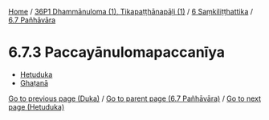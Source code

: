 
[Home](/) / [36P1 Dhammānuloma (1), Tikapaṭṭhānapāḷi (1)](../../../36P1.md) / [6 Saṃkiliṭṭhattika](../../6.md) / [6.7 Pañhāvāra](../6.7.md)

# 6.7.3 Paccayānulomapaccanīya

* [Hetuduka](6.7.3/Hetuduka.md)
* [Ghaṭanā](6.7.3/Ghatana.md)

[Go to previous page (Duka)](6.7.2/Duka.md) / [Go to parent page (6.7 Pañhāvāra)](../6.7.md) / [Go to next page (Hetuduka)](6.7.3/Hetuduka.md)


